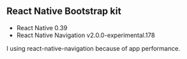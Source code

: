 ## React Native Bootstrap kit

- React Native 0.39
- React Native Navigation v2.0.0-experimental.178

I using react-native-navigation because of app performance.